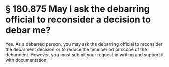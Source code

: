 # § 180.875   May I ask the debarring official to reconsider a decision to debar me?

Yes. As a debarred person, you may ask the debarring official to reconsider the debarment decision or to reduce the time period or scope of the debarment. However, you must submit your request in writing and support it with documentation.







